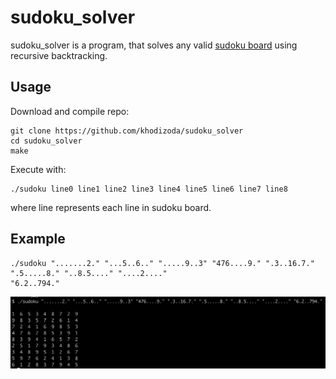 # sudoku_solver
sudoku_solver is a program, that solves any valid [sudoku board](https://en.wikipedia.org/wiki/Sudoku) using recursive backtracking.

## Usage
Download and compile repo:
```
git clone https://github.com/khodizoda/sudoku_solver
cd sudoku_solver
make
```

Execute with:
```
./sudoku line0 line1 line2 line3 line4 line5 line6 line7 line8
```
where line represents each line in sudoku board.

## Example
```
./sudoku ".......2." "...5..6.." ".....9..3" "476....9." ".3..16.7." ".5.....8." "..8.5...." "....2...."
"6.2..794."
```
![](./samples/sample.png)

